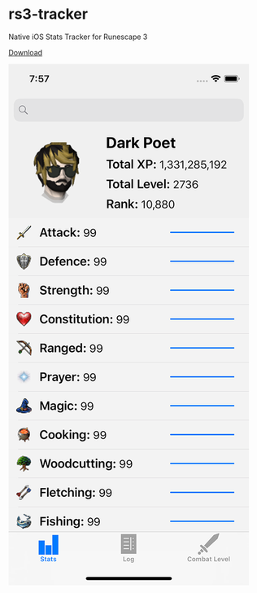 # rs3-tracker
Native iOS Stats Tracker for Runescape 3

[Download](https://itunes.apple.com/us/app/rs3tracker-runescape-3-stats/id1363751466?ls=1&mt=8)

![Screenshot](App%20Store/Screenshot.png?raw=true "Application Screenshot")
